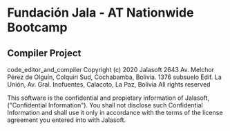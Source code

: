 # Fundación Jala - AT Nationwide Bootcamp
## Compiler Project

code_editor_and_compiler Copyright (c) 2020 Jalasoft
2643 Av. Melchor Pérez de Olguín, Colquiri Sud, Cochabamba, Bolivia.
1376 subsuelo Edif. La Unión, Av. Gral. Inofuentes, Calacoto, La Paz, Bolivia
All rights reserved

This software is the confidential and propietary information of
Jalasoft, ("Confidential Information"). You shall not disclose
such Confidential Information and shall use it only in
accordance with the terms of the license agreement you entered
into with Jalasoft.

